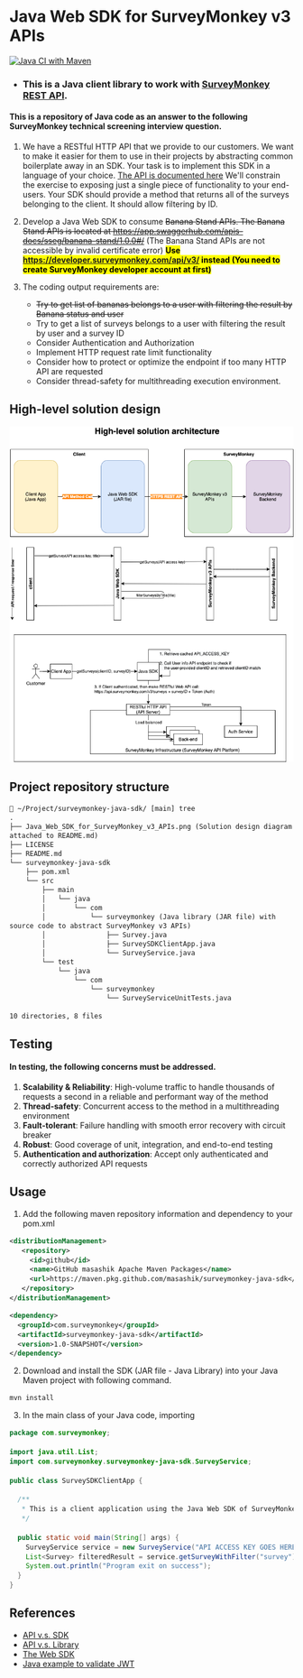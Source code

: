 # Java Web SDK for SurveyMonkey v3 APIs

[![Java CI with Maven](https://github.com/masashik/surveymonkey-java-sdk/actions/workflows/maven.yml/badge.svg?branch=main)](https://github.com/masashik/surveymonkey-java-sdk/actions/workflows/maven.yml)

- ### This is a Java client library to work with [SurveyMonkey REST API](https://developer.surveymonkey.com/api/v3/).

#### This is a repository of Java code as an answer to the following SurveyMonkey technical screening interview question.
1. We have a RESTful HTTP API that we provide to our customers. We want to make it easier for them to use in their projects by abstracting common boilerplate away in an SDK. Your task is to implement this SDK in a language of your choice. [The API is documented here](https://developer.surveymonkey.com/api/v3/) We'll constrain the exercise to exposing just a single piece of functionality to your end-users. Your SDK should provide a method that returns all of the surveys belonging to the client. It should allow filtering by ID.
2. Develop a Java Web SDK to consume ~~Banana Stand APIs. The Banana Stand APIs is located at https://app.swaggerhub.com/apis-docs/sseg/banana-stand/1.0.0#/~~
(The Banana Stand APIs are not accessible by invalid certificate error)
**<mark>Use https://developer.surveymonkey.com/api/v3/ instead (You need to create SurveyMonkey developer account at first)</mark>**

3. The coding output requirements are:
	- ~~Try to get list of bananas belongs to a user with filtering the result by Banana status and user~~
	- Try to get a list of surveys belongs to a user with filtering the result by user and a survey ID
	- Consider Authentication and Authorization
	- Implement HTTP request rate limit functionality
	- Consider how to protect or optimize the endpoint if too many HTTP API are requested
	- Consider thread-safety for multithreading execution environment.

## High-level solution design
![High-level design](Java_Web_SDK_for_SurveyMonkey_v3_APIs.png)

## Project repository structure
```
 ~/Project/surveymonkey-java-sdk/ [main] tree
.
├── Java_Web_SDK_for_SurveyMonkey_v3_APIs.png (Solution design diagram attached to README.md)
├── LICENSE
├── README.md
└── surveymonkey-java-sdk
    ├── pom.xml
    └── src
        ├── main
        │   └── java
        │       └── com
        │           └── surveymonkey (Java library (JAR file) with source code to abstract SurveyMonkey v3 APIs)
        │               ├── Survey.java
        │               ├── SurveySDKClientApp.java
        │               └── SurveyService.java
        └── test
            └── java
                └── com
                    └── surveymonkey
                        └── SurveyServiceUnitTests.java

10 directories, 8 files
```

## Testing
#### In testing, the following concerns must be addressed.

1. **Scalability & Reliability**: High-volume traffic to handle thousands of requests a second in a reliable and performant way of the method
2. **Thread-safety**: Concurrent access to the method in a multithreading environment
3. **Fault-tolerant**: Failure handling with smooth error recovery with circuit breaker
4. **Robust**: Good coverage of unit, integration, and end-to-end testing
5. **Authentication and authorization**: Accept only authenticated and correctly authorized API requests

## Usage

1. Add the following maven repository information and dependency to your pom.xml

```xml
<distributionManagement>
   <repository>
     <id>github</id>
     <name>GitHub masashik Apache Maven Packages</name>
     <url>https://maven.pkg.github.com/masashik/surveymonkey-java-sdk</url>
   </repository>
</distributionManagement>
```

```xml
<dependency>
  <groupId>com.surveymonkey</groupId>
  <artifactId>surveymonkey-java-sdk</artifactId>
  <version>1.0-SNAPSHOT</version>
</dependency>
```

2. Download and install the SDK (JAR file - Java Library) into your Java Maven project with following command.

```bash
mvn install
```

3. In the main class of your Java code, importing
```java
package com.surveymonkey;

import java.util.List;
import com.surveymonkey.surveymonkey-java-sdk.SurveyService;

public class SurveySDKClientApp {

  /**
   * This is a client application using the Java Web SDK of SurveyMonkey v3 APIs.
   */

  public static void main(String[] args) {
    SurveyService service = new SurveyService("API ACCESS KEY GOES HERE");
    List<Survey> filteredResult = service.getSurveyWithFilter("survey");
    System.out.println("Program exit on success");
  }
}
```
## References

- [API v.s. SDK](https://rapidapi.com/blog/api-vs-sdk/)
- [API v.s. Library](https://rapidapi.com/blog/api-vs-library/)
- [The Web SDK](https://help.sap.com/viewer/8b8d6fffe113457094a17701f63e3d6a/GIGYA/en-US/417f1e0c70b21014bbc5a10ce4041860.html)
- [Java example to validate JWT](https://help.sap.com/viewer/8b8d6fffe113457094a17701f63e3d6a/GIGYA/en-US/417f310970b21014bbc5a10ce4041860.html)
